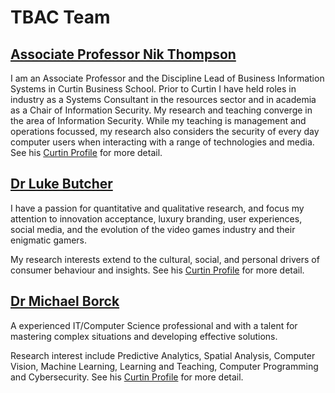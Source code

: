 # TBAC Team

## [Associate Professor Nik Thompson](https://staffportal.curtin.edu.au/staff/profile/view/nik-thompson-d7141bdd/)

I am an Associate Professor and the Discipline Lead of Business
Information Systems in Curtin Business School. Prior to Curtin I have held
roles in industry as a Systems Consultant in the resources sector and in
academia as a Chair of Information Security. My research and teaching converge
in the area of Information Security. While my teaching is management and
operations focussed, my research also considers the security of every day
computer users when interacting with a range of technologies and media.
See his [Curtin Profile](https://staffportal.curtin.edu.au/staff/profile/view/nik-thompson-d7141bdd/) for more detail.

## [Dr Luke Butcher](https://staffportal.curtin.edu.au/staff/profile/view/luke-butcher-dc35ec50/)

I have a passion for quantitative and qualitative research, and focus my
attention to innovation acceptance, luxury branding, user experiences,
social media, and the evolution of the video games industry and their
enigmatic gamers.

My research interests extend to the cultural, social, and personal drivers
of consumer behaviour and insights. See his [Curtin Profile](https://staffportal.curtin.edu.au/staff/profile/view/luke-butcher-dc35ec50/) for more detail.

## [Dr Michael Borck](https://staffportal.curtin.edu.au/staff/profile/view/Michael.Borck/)

A experienced IT/Computer Science professional and with a talent for mastering
complex situations and developing effective solutions.

Research interest include Predictive Analytics, Spatial Analysis, Computer
Vision, Machine Learning, Learning and Teaching, Computer Programming and
Cybersecurity.  See his [Curtin Profile](https://staffportal.curtin.edu.au/staff/profile/view/Michael.Borck/) for more detail.
